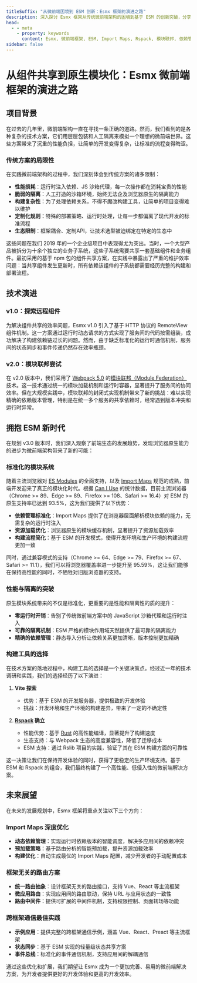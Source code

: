 ```yaml
---
titleSuffix: "从微前端困境到 ESM 创新：Esmx 框架的演进之路"
description: 深入探讨 Esmx 框架从传统微前端架构的困境到基于 ESM 的创新突破，分享框架在性能优化、依赖管理和构建工具选型等方面的技术实践经验。
head:
  - - meta
    - property: keywords
      content: Esmx, 微前端框架, ESM, Import Maps, Rspack, 模块联邦, 依赖管理, 性能优化, 技术演进, 服务端渲染
sidebar: false
---
```


# 从组件共享到原生模块化：Esmx 微前端框架的演进之路

## 项目背景

在过去的几年里，微前端架构一直在寻找一条正确的道路。然而，我们看到的是各种复杂的技术方案，它们用层层包装和人工隔离来模拟一个理想的微前端世界。这些方案带来了沉重的性能负担，让简单的开发变得复杂，让标准的流程变得晦涩。

### 传统方案的局限性

在实践微前端架构的过程中，我们深刻体会到传统方案的诸多限制：

- **性能损耗**：运行时注入依赖、JS 沙箱代理，每一次操作都在消耗宝贵的性能
- **脆弱的隔离**：人工打造的沙箱环境，始终无法企及浏览器原生的隔离能力
- **构建复杂性**：为了处理依赖关系，不得不魔改构建工具，让简单的项目变得难以维护
- **定制化规则**：特殊的部署策略、运行时处理，让每一步都偏离了现代开发的标准流程
- **生态限制**：框架耦合、定制API，让技术选型被迫绑定在特定的生态中

这些问题在我们 2019 年的一个企业级项目中表现得尤为突出。当时，一个大型产品被拆分为十余个独立的业务子系统，这些子系统需要共享一套基础组件和业务组件。最初采用的基于 npm 包的组件共享方案，在实践中暴露出了严重的维护效率问题：当共享组件发生更新时，所有依赖该组件的子系统都需要经历完整的构建和部署流程。

## 技术演进

### v1.0：探索远程组件

为解决组件共享的效率问题，Esmx v1.0 引入了基于 HTTP 协议的 RemoteView 组件机制。这一方案通过运行时动态请求的方式实现了服务间的代码按需组装，成功解决了构建依赖链过长的问题。然而，由于缺乏标准化的运行时通信机制，服务间的状态同步和事件传递仍然存在效率瓶颈。

### v2.0：模块联邦尝试

在 v2.0 版本中，我们采用了 [Webpack 5.0](https://webpack.js.org/) 的[模块联邦（Module Federation）](https://webpack.js.org/concepts/module-federation/)技术。这一技术通过统一的模块加载机制和运行时容器，显著提升了服务间的协同效率。但在大规模实践中，模块联邦的封闭式实现机制带来了新的挑战：难以实现精确的依赖版本管理，特别是在统一多个服务的共享依赖时，经常遇到版本冲突和运行时异常。

## 拥抱 ESM 新时代

在规划 v3.0 版本时，我们深入观察了前端生态的发展趋势，发现浏览器原生能力的进步为微前端架构带来了新的可能：

### 标准化的模块系统

随着主流浏览器对 [ES Modules](https://developer.mozilla.org/en-US/docs/Web/JavaScript/Guide/Modules) 的全面支持，以及 [Import Maps](https://github.com/WICG/import-maps) 规范的成熟，前端开发迎来了真正的模块化时代。根据 [Can I Use](https://caniuse.com/?search=importmap) 的统计数据，目前主流浏览器（Chrome >= 89、Edge >= 89、Firefox >= 108、Safari >= 16.4）对 ESM 的原生支持率已达到 93.5%，这为我们提供了以下优势：

- **依赖管理标准化**：Import Maps 提供了在浏览器层面解析模块依赖的能力，无需复杂的运行时注入
- **资源加载优化**：浏览器原生的模块缓存机制，显著提升了资源加载效率
- **构建流程简化**：基于 ESM 的开发模式，使得开发环境和生产环境的构建流程更加一致

同时，通过兼容模式的支持（Chrome >= 64、Edge >= 79、Firefox >= 67、Safari >= 11.1），我们可以将浏览器覆盖率进一步提升至 95.59%，这让我们能够在保持高性能的同时，不牺牲对旧版浏览器的支持。

### 性能与隔离的突破

原生模块系统带来的不仅是标准化，更重要的是性能和隔离性的质的提升：

- **零运行时开销**：告别了传统微前端方案中的 JavaScript 沙箱代理和运行时注入
- **可靠的隔离机制**：ESM 严格的模块作用域天然提供了最可靠的隔离能力
- **精确的依赖管理**：静态导入分析让依赖关系更加清晰，版本控制更加精确

### 构建工具的选择

在技术方案的落地过程中，构建工具的选择是一个关键决策点。经过近一年的技术调研和实践，我们的选择经历了以下演进：

1. **Vite 探索**
   - 优势：基于 ESM 的开发服务器，提供极致的开发体验
   - 挑战：开发环境和生产环境的构建差异，带来了一定的不确定性

2. **[Rspack](https://www.rspack.dev/) 确立**
   - 性能优势：基于 [Rust](https://www.rust-lang.org/) 的高性能编译，显著提升了构建速度
   - 生态支持：与 Webpack 生态的高度兼容性，降低了迁移成本
   - ESM 支持：通过 Rslib 项目的实践，验证了其在 ESM 构建方面的可靠性

这一决策让我们在保持开发体验的同时，获得了更稳定的生产环境支持。基于 ESM 和 Rspack 的组合，我们最终构建了一个高性能、低侵入性的微前端解决方案。


## 未来展望

在未来的发展规划中，Esmx 框架将重点关注以下三个方向：

### Import Maps 深度优化

- **动态依赖管理**：实现运行时依赖版本的智能调度，解决多应用间的依赖冲突
- **预加载策略**：基于路由分析的智能预加载，提升资源加载效率
- **构建优化**：自动生成最优的 Import Maps 配置，减少开发者的手动配置成本

### 框架无关的路由方案

- **统一路由抽象**：设计框架无关的路由接口，支持 Vue、React 等主流框架
- **微应用路由**：实现应用间的路由联动，保持 URL 与应用状态的一致性
- **路由中间件**：提供可扩展的中间件机制，支持权限控制、页面转场等功能

### 跨框架通信最佳实践

- **示例应用**：提供完整的跨框架通信示例，涵盖 Vue、React、Preact 等主流框架
- **状态同步**：基于 ESM 实现的轻量级状态共享方案
- **事件总线**：标准化的事件通信机制，支持应用间的解耦通信

通过这些优化和扩展，我们期望让 Esmx 成为一个更加完善、易用的微前端解决方案，为开发者提供更好的开发体验和更高的开发效率。